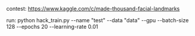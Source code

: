 contest:
https://www.kaggle.com/c/made-thousand-facial-landmarks

run:
python hack_train.py --name "test" --data "data" --gpu --batch-size 128 --epochs 20 --learning-rate 0.01
